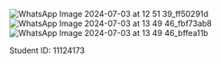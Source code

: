 ![WhatsApp Image 2024-07-03 at 12 51 39_ff50291d](https://github.com/Aaron-yeboah/rn-assignment6-11124173/assets/149178829/dde86279-ed24-47bc-ba8b-18a80d7e6c27)
![WhatsApp Image 2024-07-03 at 13 49 46_fbf73ab8](https://github.com/Aaron-yeboah/rn-assignment6-11124173/assets/149178829/b57299ee-c45f-4248-8f10-107f041ea062)
![WhatsApp Image 2024-07-03 at 13 49 46_bffea11b](https://github.com/Aaron-yeboah/rn-assignment6-11124173/assets/149178829/96047277-3602-493d-acee-abf829b02848)

Student ID: 11124173
